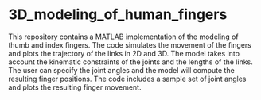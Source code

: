 # 3D_modeling_of_human_fingers
 This repository contains a MATLAB implementation of the modeling of thumb and index fingers. The code simulates the movement of the fingers and plots the trajectory of the links in 2D and 3D. The model takes into account the kinematic constraints of the joints and the lengths of the links. The user can specify the joint angles and the model will compute the resulting finger positions. The code includes a sample set of joint angles and plots the resulting finger movement.
